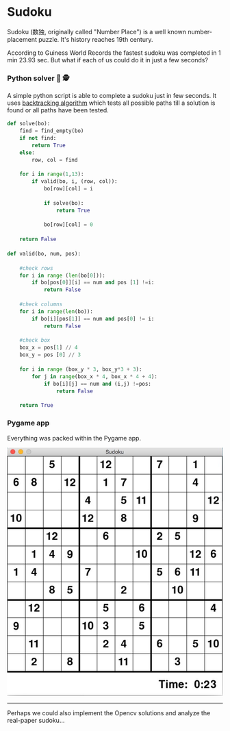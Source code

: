 # Sudoku 
Sudoku (数独,  originally called "Number Place") is a well known number-placement puzzle. It's history reaches 19th century.

According to Guiness World Records the fastest sudoku was completed in 1 min 23.93 sec. But what if each of us could do it in just a few seconds?


### Python solver 🤯 🕵

A simple python script is able to complete a sudoku just in few seconds. It uses [backtracking algorithm](https://en.wikipedia.org/wiki/Backtracking) which tests all possible paths till a solution is found or all paths have been tested.

```python
def solve(bo):
    find = find_empty(bo)
    if not find:
        return True
    else:
        row, col = find

    for i in range(1,13):
        if valid(bo, i, (row, col)):
            bo[row][col] = i

            if solve(bo):
                return True

            bo[row][col] = 0

    return False

def valid(bo, num, pos):

    #check rows
    for i in range (len(bo[0])):
        if bo[pos[0]][i] == num and pos [1] !=i:
            return False

    #check columns
    for i in range(len(bo)):
        if bo[i][pos[1]] == num and pos[0] != i:
            return False

    #check box
    box_x = pos[1] // 4
    box_y = pos [0] // 3

    for i in range (box_y * 3, box_y*3 + 3):
        for j in range(box_x * 4, box_x * 4 + 4):
            if bo[i][j] == num and (i,j) !=pos:
                return False
                
    return True            
```
### Pygame app
Everything was packed within the Pygame app.


![alt text](https://github.com/lmarcinski/sudoku_12x12/blob/master/newfoldername/sudoku12x12.png)

___________________________________________________________________________________________________________________________

Perhaps we could also implement the Opencv solutions and analyze the real-paper sudoku...
